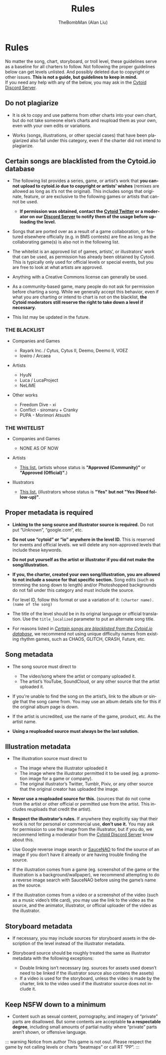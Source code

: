 ﻿---
title: Rules
lang: en-US
author: TheBombMan (Alan Liu)
finish: true
---

# Rules

No matter the song, chart, storyboard, or troll level, these guidelines serve as a baseline for all charters to follow. Not following the proper guidelines below can get levels unlisted. And possibly deleted due to copyright or other issues. **This is not a guide, but guidelines to keep in mind.**  
If you need any help with any of the below, you may ask in the [Cytoid Discord Server](https://discord.gg/cytoid).

## Do not plagiarize

- It is ok to copy and use patterns from other charts into your own chart, but do not take someone else’s charts and reupload them as your own, even with your own edits or variations.

- Works (songs, illustrations, or other special cases) that have been plagiarized also fall under this category, even if the charter did not intend to plagiarize.

## Certain songs are blacklisted from the Cytoid.io database

- The following list provides a series, game, or artist’s work that **you cannot upload to cytoid.io due to copyright or artists’ wishes** (remixes are allowed as long as it’s not the original). This includes songs that originate, feature, or are exclusive to the following games or artists that cannot be used.
  - **If permission was obtained, contact the [Cytoid Twitter](https://twitter.com/cytoidio) or a moderator on our [Discord Server](https://discord.gg/cytoid) to notify them of the usage before uploading the level.**

- Songs that are ported over as a result of a game collaboration, or featured elsewhere officially (e.g. in BMS contests) are fine as long as the collaborating game(s) is also not in the following list.

- The whitelist is an approved list of games, artists’, or illustrators’ work that can be used, as permission has already been obtained by Cytoid. This is typically only used for official levels or special events, but you are free to look at what artists are approved.

- Anything with a Creative Commons license can generally be used.

- As a community-based game, many people do not ask for permission before charting a song. While we generally accept this behavior, even if what you are charting or intend to chart is not on the blacklist, **the Cytoid moderators still reserve the right to take down a level if necessary.**

- This list may be updated in the future.

### THE BLACKLIST

- Companies and Games
  - Rayark Inc. / Cytus, Cytus II, Deemo, Deemo II, VOEZ
  - lowiro / Arcaea

- Artists
  - HyuN
  - Luca / LucaProject
  - NeLiME

- Other works
  - Freedom Dive - xi
  - Conflict - siromaru + Cranky
  - PUPA - Morimori Atsushi

### THE WHITELIST

- Companies and Games
  - NONE AS OF NOW

- Artists
  - [This list.](https://www.notion.so/cc27b07a40be4cf1b01ff921841bf2c6?v=b9eedf883e4847d49c361fd55204e136) (artists whose status is **"Approved (Community)"** or **"Approved (Official)"**.)

- Illustrators
  - [This list.](https://www.notion.so/bf6f616f245b435fbee9e89a04ceff29?v=399d755129664e21959e69b1d5e5f63d) (illustrators whose status is **"Yes" but not "Yes (Need follow-up)"**.

## Proper metadata is required

- **Linking to the song source and illustrator source is required.** Do not put “Unknown”, “google.com”, etc.

- **Do not use “cytoid” or “io” anywhere in the level ID.** This is reserved for events and official levels. we will delete any non-approved levels that include these keywords.

- **Do not put yourself as the artist or illustrator if you did not make the song/illustration.**

- **If you, the charter, created your own song/illustration, you are allowed to not include a source for that specific section.** Song edits (such as trimming the song down to length) and/or Photoshopped backgrounds do not fall under this category and must include the source.

- For level ID, follow this format or use a variation of it: `(charter name).(name of the song)`

- The title of the level should be in its original language or official translation. Use the `title_localized` parameter to put an alternate song title.

- For reasons listed in [*Certain songs are blacklisted from the Cytoid.io database*](#certain-songs-are-blacklisted-from-the-cytoid-io-database), we recommend not using unique difficulty names from existing rhythm games, such as CHAOS, GLITCH, CRASH, Future, etc.

## Song metadata

- The song source must direct to

  - The video/song where the artist or company uploaded it.
  - The artist’s YouTube, SoundCloud, or any other source that the artist uploaded it.

- If you're unable to find the song on the artist’s, link to the album or single that the song came from. You may use an album details site for this if the original album page is down.

- If the artist is uncredited, use the name of the game, product, etc. As the artist name.

- **Using a reuploaded source must always be the last solution.**

## Illustration metadata

- The illustration source must direct to
  - The image where the illustrator uploaded it
  - The image where the illustrator permitted it to be used (eg. a promotion image for a game or company).
  - The original illustrator’s Twitter, Tumblr, Pixiv, or any other source that the original creator has uploaded the image.

- **Never use a reuploaded source for this.** (sources that do not come from the artist or other official or permitted use from the artist. This includes reuploads that credit the artist).

- **Respect the illustrator’s rules.** If anywhere they explicitly say that their work is not for personal or commercial use, **don’t use it.** You may ask for permission to use the image from the illustrator, but if you do, we recommend letting a moderator from the [Cytoid Discord Server](https://discord.gg/cytoid) know about this.

- Use Google reverse image search or [SauceNAO](https://saucenao.com/) to find the source of an image if you don’t have it already or are having trouble finding the source.

- If the illustration comes from a game (eg. screenshot of the game or the illustration is a background/wallpaper), we recommend attempting to do a reverse image search with SauceNAO before using the game’s name as the source.

- If the illustration comes from a video or a screenshot of the video (such as a music video’s title card), you may use the link to the video as the source, and the animator, illustrator, or official uploader of the video as the illustrator.

## Storyboard metadata

- If necessary, you may include sources for storyboard assets in the description of the level instead of the illustrator metadata.

- Storyboard source should be roughly treated the same as illustrator metadata with the following exceptions:
  - Double linking isn’t necessary (eg. sources for assets used doesn’t need to be linked if the illustrator source also contains the assets)
  - If a video is used for the storyboard, unless the video is made by the charter, link to the video used if the illustrator source does not include it.

## Keep NSFW down to a minimum

- Content such as sexual content, pornography, and imagery of “private” parts are disallowed. But some contents are acceptable **to a respectable degree**, including small amounts of partial nudity where “private” parts aren’t shown, or offensive language.

::: warning Notice from author
This game is not osu!. Please respect the game by not calling levels or charts “beatmaps” or call RT “PP”.
:::
